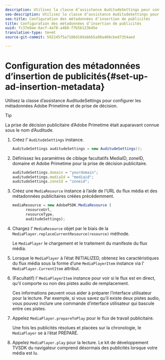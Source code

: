 ```yaml
---
description: Utilisez la classe d’assistance AuditudeSettings pour configurer les métadonnées Adobe Primetime et de prise de décision.
seo-description: Utilisez la classe d’assistance AuditudeSettings pour configurer les métadonnées Adobe Primetime et de prise de décision.
seo-title: Configuration des métadonnées d’insertion de publicités
title: Configuration des métadonnées d’insertion de publicités
uuid: fc37e0ae-6acf-4a78-a468-f7b5b123b45e
translation-type: tm+mt
source-git-commit: 592245f5a7186d18dabbb5a98a468cbed7354aed

---
```



# Configuration des métadonnées d’insertion de publicités{#set-up-ad-insertion-metadata}

Utilisez la classe d’assistance AuditudeSettings pour configurer les métadonnées Adobe Primetime et de prise de décision.

>[!TIP]
>
>La prise de décision publicitaire d’Adobe Primetime était auparavant connue sous le nom d’Auditude.

1. Créez l’ `AuditudeSettings` instance.

   ```java
   AuditudeSettings auditudeSettings = new AuditudeSettings();
   ```

1. Définissez les paramètres de ciblage facultatifs MediaID, zoneID, domaine et Adobe Primetime pour la prise de décision publicitaire.

   ```js
   auditudeSettings.domain = "yourdomain"; 
   auditudeSettings.mediaId = "mediaid"; 
   auditudeSettings.zoneId = "zoneid";
   ```

1. Créez une `MediaResource` instance à l’aide de l’URL du flux média et des métadonnées publicitaires créées précédemment.

   ```js
   mediaResource = new AdobePSDK.MediaResource ( 
         resourceUrl, 
         resourceType,  
         auditudeSettings);
   ```

1. Chargez l’ `MediaResource` objet par le biais de la `MediaPlayer.replaceCurrentResource(resource)` méthode.

   Le `MediaPlayer` le chargement et le traitement du manifeste du flux média.

1. Lorsque le `MediaPlayer` à l’état INITIALIZED, obtenez les caractéristiques du flux média sous la forme d’une `MediaPlayerItem` instance via l’ `MediaPlayer.CurrentItem` attribut.
1. (Facultatif)  l’ `MediaPlayerItem` instance pour voir si le flux est en direct, qu’il comporte ou non des pistes audio de remplacement.

   Ces informations peuvent vous aider à préparer l’interface utilisateur pour la lecture. Par exemple, si vous savez qu’il existe deux pistes audio, vous pouvez inclure une commande d’interface utilisateur qui bascule entre ces pistes.

1. Appelez `MediaPlayer.prepareToPlay` pour le flux de travail publicitaire.

   Une fois les publicités résolues et placées sur la chronologie, le `  MediaPlayer ` se  à l’état PRÉPARÉ.
1. Appelez `MediaPlayer.play` pour la lecture.
Le kit de développement TVSDK du navigateur comprend désormais des publicités lorsque votre média est lu.

